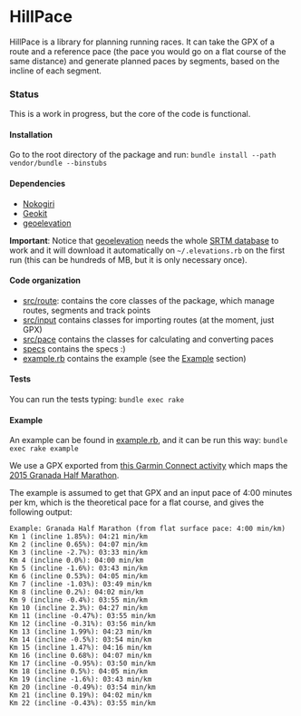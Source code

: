 # HillPace

HillPace is a library for planning running races. It can take the GPX of a route and a reference pace (the pace you would go on a flat course of the same distance) and generate planned paces by segments, based on the incline of each segment.

### Status

This is a work in progress, but the core of the code is functional.

#### Installation

Go to the root directory of the package and run:
```bundle install --path vendor/bundle --binstubs```

#### Dependencies

* [Nokogiri](http://www.nokogiri.org/)
* [Geokit](https://github.com/geokit/geokit)
* [geoelevation](https://github.com/tkrajina/geoelevations)

**Important**: Notice that [geoelevation](https://github.com/tkrajina/geoelevations) needs the whole [SRTM database](https://en.wikipedia.org/wiki/Shuttle_Radar_Topography_Mission) to work and it will download it automatically on `~/.elevations.rb` on the first run (this can be hundreds of MB, but it is only necessary once).

#### Code organization

* [src/route](src/route): contains the core classes of the package, which manage routes, segments and track points
* [src/input](src/input) contains classes for importing routes (at the moment, just GPX)
* [src/pace](src/pace) contains the classes for calculating and converting paces
* [specs](specs) contains the specs :)
* [example.rb](example.rb) contains the example (see the [Example](README.md####Example) section)

#### Tests

You can run the tests typing:
```bundle exec rake```

#### Example

An example can be found in [example.rb](example.rb), and it can be run this way:
```bundle exec rake example```

We use a GPX exported from [this Garmin Connect activity](https://connect.garmin.com/modern/activity/770166012) which maps the [2015 Granada Half Marathon](http://www.granada.es/inet/MediaMaraton.nsf/xnotweb/3F5884FDDFD1A9EDC1257E43004048B9?open).

The example is assumed to get that GPX and an input pace of 4:00 minutes per km, which is the theoretical pace for a flat course, and gives the following output:

```
Example: Granada Half Marathon (from flat surface pace: 4:00 min/km)
Km 1 (incline 1.85%): 04:21 min/km
Km 2 (incline 0.65%): 04:07 min/km
Km 3 (incline -2.7%): 03:33 min/km
Km 4 (incline 0.0%): 04:00 min/km
Km 5 (incline -1.6%): 03:43 min/km
Km 6 (incline 0.53%): 04:05 min/km
Km 7 (incline -1.03%): 03:49 min/km
Km 8 (incline 0.2%): 04:02 min/km
Km 9 (incline -0.4%): 03:55 min/km
Km 10 (incline 2.3%): 04:27 min/km
Km 11 (incline -0.47%): 03:55 min/km
Km 12 (incline -0.31%): 03:56 min/km
Km 13 (incline 1.99%): 04:23 min/km
Km 14 (incline -0.5%): 03:54 min/km
Km 15 (incline 1.47%): 04:16 min/km
Km 16 (incline 0.68%): 04:07 min/km
Km 17 (incline -0.95%): 03:50 min/km
Km 18 (incline 0.5%): 04:05 min/km
Km 19 (incline -1.6%): 03:43 min/km
Km 20 (incline -0.49%): 03:54 min/km
Km 21 (incline 0.19%): 04:02 min/km
Km 22 (incline -0.43%): 03:55 min/km
```
